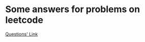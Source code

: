 # Some answers for problems on leetcode

[Questions' Link](https://leetcode-cn.com/problemset/all/)

